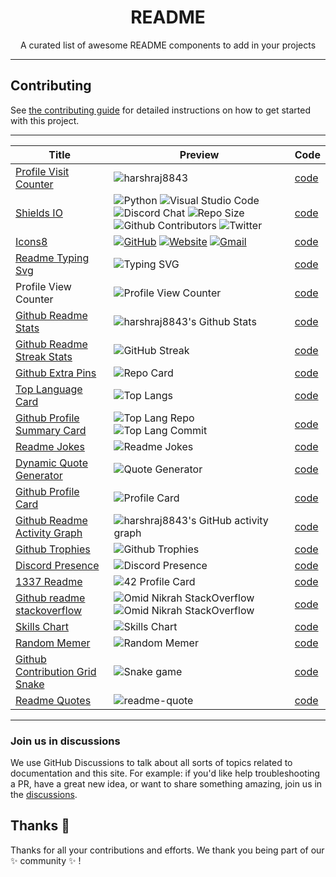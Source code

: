 <h1 align="center">README</h1>

<p align="center"> A curated list of awesome README components to add in your projects
    <br/>
</p>

---

## Contributing

See [the contributing guide](CONTRIBUTING.md) for detailed instructions on how to get started with this project.

---

| Title                                                                                         | Preview                                                                                                                                                                                                                                                                                                                                                                                                                                                                                                                                                        | Code                                                        |
| --------------------------------------------------------------------------------------------- | -------------------------------------------------------------------------------------------------------------------------------------------------------------------------------------------------------------------------------------------------------------------------------------------------------------------------------------------------------------------------------------------------------------------------------------------------------------------------------------------------------------------------------------------------------------- | ----------------------------------------------------------- |
| [Profile Visit Counter](https://github.com/antonkomarev/github-profile-views-counter)         | ![harshraj8843](https://komarev.com/ghpvc/?username=harshraj8843&label=Visitors&color=0e75b6&style=flat)                                                                                                                                                                                                                                                                                                                                                                                                                                                       | [code](components/profile-visit-counter/README.md)          |
| [Shields IO](https://shields.io/)                                                             | ![Python](https://img.shields.io/badge/-Python-05122A?style=flat&logo=python) ![Visual Studio Code](https://img.shields.io/badge/-Visual%20Studio%20Code-05122A?style=flat&logo=visual-studio-code&logoColor=007ACC) ![Discord Chat](https://img.shields.io/discord/699608417039286293) ![Repo Size](https://img.shields.io/github/repo-size/codinasion/codinasion) ![Github Contributors](https://img.shields.io/github/contributors/codinasion/codinasion-programme?color=green) ![Twitter](https://img.shields.io/twitter/follow/harshraj8843?style=social) | [code](components/shields-io/README.md)                     |
| [Icons8](https://icons8.com/)                                                                 | [![GitHub](https://img.icons8.com/bubbles/50/000000/github.png)](https://github.com/harshraj8843) [![Website](https://img.icons8.com/bubbles/50/000000/web.png)](https://codinasion.web.app/) [![Gmail](https://img.icons8.com/bubbles/50/000000/gmail.png)](mailto:harshraj8843@gmail.com)                                                                                                                                                                                                                                                                    | [code](components/icons8/README.md)                         |
| [Readme Typing Svg](https://github.com/DenverCoder1/readme-typing-svg)                        | ![Typing SVG](https://readme-typing-svg.herokuapp.com/?lines=First+line+of+text;Second+line+of+text)                                                                                                                                                                                                                                                                                                                                                                                                                                                           | [code](components/readme-typing-svg/README.md)              |
| Profile View Counter                                                                          | ![Profile View Counter](https://profile-counter.glitch.me/harshraj8843/count.svg)                                                                                                                                                                                                                                                                                                                                                                                                                                                                              | [code](components/profile-view-counter/README.md)           |
| [Github Readme Stats](https://github.com/anuraghazra/github-readme-stats)                     | ![harshraj8843's Github Stats](https://github-readme-stats.vercel.app/api?username=harshraj8843&include_all_commits=true&count_private=true&show_icons=true&line_height=20&title_color=7A7ADB&icon_color=2234AE&text_color=D3D3D3&bg_color=0,000000,130F40&hide_border=true)                                                                                                                                                                                                                                                                                   | [code](components/github-readme-stats/README.md)            |
| [Github Readme Streak Stats](https://github.com/DenverCoder1/github-readme-streak-stats)      | ![GitHub Streak](https://github-readme-streak-stats.herokuapp.com?user=harshraj8843&theme=dark&hide_border=true&date_format=M%20j%5B%2C%20Y%5D&ring=2234AE&fire=D3D3D3&currStreakLabel=D3D3D3&sideNums=7A7ADB)                                                                                                                                                                                                                                                                                                                                                 | [code](components/github-readme-streak-stats/README.md)     |
| [Github Extra Pins](https://github.com/anuraghazra/github-readme-stats)                       | ![Repo Card](https://github-readme-stats.vercel.app/api/pin/?username=codinasion&repo=codinasion-programme&theme=dark&show_owner=true)                                                                                                                                                                                                                                                                                                                                                                                                                         | [code](components/github-extra-pins/README.md)              |
| [Top Language Card](https://github.com/anuraghazra/github-readme-stats)                       | ![Top Langs](https://github-readme-stats.vercel.app/api/top-langs/?username=harshraj8843&layout=compact&theme=dark)                                                                                                                                                                                                                                                                                                                                                                                                                                            | [code](components/top-language-card/README.md)              |
| [Github Profile Summary Card](https://github.com/vn7n24fzkq/github-profile-summary-cards)     | ![Top Lang Repo](https://github-profile-summary-cards.vercel.app/api/cards/repos-per-language?username=harshraj8843&theme=nord_dark) ![Top Lang Commit](https://github-profile-summary-cards.vercel.app/api/cards/most-commit-language?username=harshraj8843&theme=nord_dark)                                                                                                                                                                                                                                                                                  | [code](components/github-profile-summary-card/README.md)    |
| [Readme Jokes](https://github.com/ABSphreak/readme-jokes)                                     | ![Readme Jokes](https://readme-jokes.vercel.app/api)                                                                                                                                                                                                                                                                                                                                                                                                                                                                                                           | [code](components/readme-jokes/README.md)                   |
| [Dynamic Quote Generator](https://github.com/shravan20/github-readme-quotes)                  | ![Quote Generator](https://github-readme-quotes.herokuapp.com/quote?theme=dark)                                                                                                                                                                                                                                                                                                                                                                                                                                                                                | [code](components/dynamic-quote-generator/README.md)        |
| [Github Profile Card](https://github.com/vn7n24fzkq/github-profile-summary-cards)             | ![Profile Card](https://github-profile-summary-cards.vercel.app/api/cards/profile-details?username=harshraj8843&theme=nord_dark)                                                                                                                                                                                                                                                                                                                                                                                                                               | [code](components/github-profile-card/README.md)            |
| [Github Readme Activity Graph](https://github.com/Ashutosh00710/github-readme-activity-graph) | ![harshraj8843's GitHub activity graph](https://activity-graph.herokuapp.com/graph?username=harshraj8843&hide_border=true&theme=redical)                                                                                                                                                                                                                                                                                                                                                                                                                       | [code](components/github-readme-activity-graph/README.md)   |
| [Github Trophies](https://github.com/ryo-ma/github-profile-trophy)                            | ![Github Trophies](https://github-profile-trophy.vercel.app/?username=harshraj8843&row=4&theme=onedark&no-frame=true)                                                                                                                                                                                                                                                                                                                                                                                                                                          | [code](components/github-trophies/README.md)                |
| [Discord Presence](https://github.com/cnrad/lanyard-profile-readme)                           | ![Discord Presence](https://lanyard.cnrad.dev/api/705665813994012695)                                                                                                                                                                                                                                                                                                                                                                                                                                                                                          | [code](components/discord-presence/README.md)               |
| [1337 Readme](https://github.com/mohouyizme/1337-readme)                                      | ![42 Profile Card](https://1337-readme.vercel.app/api/profile?cursus=42&dark=true&forty_two_network_logo=hide&leet_logo=hide&login=ozaazaa)                                                                                                                                                                                                                                                                                                                                                                                                                    | [code](components/1337-readme/README.md)                    |
| [Github readme stackoverflow](https://github.com/omidnikrah/github-readme-stackoverflow)      | ![Omid Nikrah StackOverflow](https://github-readme-stackoverflow.vercel.app/?userID=6558042&theme=dark) ![Omid Nikrah StackOverflow](https://github-readme-stackoverflow.vercel.app/?userID=6558042&layout=compact&theme=dark)                                                                                                                                                                                                                                                                                                                                 | [code](components/github-readme-stackoverflow/README.md)    |
| [Skills Chart](https://github.com/codersrank-org/skills-chart-widget)                         | ![Skills Chart](https://cr-skills-chart-widget.azurewebsites.net/api/api?username=nolimits4web&skills=Vue,C%2B%2B,C%23,SCSS,Svelte&width=820)                                                                                                                                                                                                                                                                                                                                                                                                                  | [code](components/skills-chart/README.md)                   |
| [Random Memer](https://github.com/techytushar/random-memer)                                   | ![Random Memer](https://random-memer.herokuapp.com)                                                                                                                                                                                                                                                                                                                                                                                                                                                                                                            | [code](components/random-memer/README.md)                   |
| [Github Contribution Grid Snake](https://github.com/Platane/snk)                              | ![Snake game](https://raw.githubusercontent.com/harshraj8843/harshraj8843/output/github-contribution-grid-snake.gif)                                                                                                                                                                                                                                                                                                                                                                                                                                           | [code](components/github-contribution-grid-snake/README.md) |
| [Readme Quotes](https://github.com/codinasion/readme-quote)                                   | ![readme-quote](https://codinasion.vercel.app/api/readme-quote)                                                                                                                                                                                                                                                                                                                                                                                                                                                                                                | [code](components/readme-quote/README.md)                   |

---

### Join us in discussions

We use GitHub Discussions to talk about all sorts of topics related to documentation and this site. For example: if you'd like help troubleshooting a PR, have a great new idea, or want to share something amazing, join us in the [discussions](https://github.com/codinasion/codinasion/discussions).

## Thanks :purple_heart:

Thanks for all your contributions and efforts. We thank you being part of our :sparkles: community :sparkles: !
